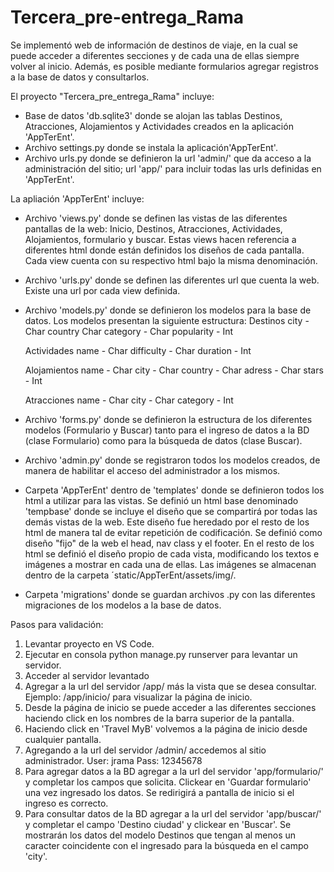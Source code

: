 # Tercera_pre-entrega_Rama

Se implementó web de información de destinos de viaje, en la cual se puede acceder a diferentes secciones y de cada una de ellas siempre volver al inicio. Además, es posible mediante formularios agregar registros a la base de datos y consultarlos.

El proyecto "Tercera_pre_entrega_Rama" incluye:

- Base de datos 'db.sqlite3' donde se alojan las tablas Destinos, Atracciones, Alojamientos y Actividades creados en la aplicación 'AppTerEnt'.
- Archivo settings.py donde se instala la aplicación'AppTerEnt'.
- Archivo urls.py donde se definieron la url 'admin/' que da acceso a la administración del sitio; url 'app/' para incluir todas las urls definidas en 'AppTerEnt'.

La apliación 'AppTerEnt' incluye:

- Archivo 'views.py' donde se definen las vistas de las diferentes pantallas de la web: Inicio, Destinos, Atracciones, Actividades, Alojamientos, formulario y buscar.
  Estas views hacen referencia a diferentes html donde están definidos los diseños de cada pantalla. Cada view cuenta con su respectivo html bajo la misma denominación.
- Archivo 'urls.py' donde se definen las diferentes url que cuenta la web. Existe una url por cada view definida.
- Archivo 'models.py' donde se definieron los modelos para la base de datos. Los modelos presentan la siguiente estructura:
  Destinos
        city - Char
        country   Char
        category - Char
        popularity - Int

  Actividades
        name - Char
        difficulty - Char
        duration - Int     

  Alojamientos
        name - Char
        city - Char
        country - Char
        adress - Char
        stars - Int

  Atracciones
        name - Char
        city - Char
        category - Int

- Archivo 'forms.py' donde se definieron la estructura de los diferentes modelos (Formulario y Buscar) tanto para el ingreso de datos a la BD (clase Formulario) como para la búsqueda de datos (clase Buscar).
- Archivo 'admin.py' donde se registraron todos los modelos creados, de manera de habilitar el acceso del administrador a los mismos.
- Carpeta 'AppTerEnt' dentro de 'templates' donde se definieron todos los html a utilizar para las vistas. Se definió un html base denominado 'tempbase' donde se incluye el diseño que se compartirá por todas las demás
  vistas de la web. Este diseño fue heredado por el resto de los html  de manera tal de evitar repetición de codificación. Se definió como diseño "fijo" de la web el head, nav class y el footer.
  En el resto de los html se definió el diseño propio de cada vista, modificando los textos e imágenes a mostrar en cada una de ellas.
  Las imágenes se almacenan dentro de la carpeta ´static/AppTerEnt/assets/img/.
- Carpeta 'migrations' donde se guardan archivos .py con las diferentes migraciones de los modelos a la base de datos.

Pasos para validación:

1. Levantar proyecto en VS Code.
2. Ejecutar en consola python manage.py runserver para levantar un servidor.
3. Acceder al servidor levantado
4. Agregar a la url del servidor /app/ más la vista que se desea consultar. Ejemplo: /app/inicio/ para visualizar la página de inicio.
5. Desde la página de inicio se puede acceder a las diferentes secciones haciendo click en los nombres de la barra superior de la pantalla.
6. Haciendo click en 'Travel MyB' volvemos a la página de inicio desde cualquier pantalla.
7. Agregando a la url del servidor /admin/ accedemos al sitio administrador. User: jrama Pass: 12345678
8. Para agregar datos a la BD agregar a la url del servidor 'app/formulario/' y completar los campos que solicita. Clickear en 'Guardar formulario' una vez ingresado los datos. Se redirigirá a pantalla de inicio si el ingreso es correcto.
9. Para consultar datos de la BD agregar a la url del servidor 'app/buscar/' y completar el campo 'Destino ciudad' y clickear en 'Buscar'. Se mostrarán los datos del modelo Destinos que tengan al menos un caracter coincidente con el ingresado para la búsqueda en el campo 'city'.
